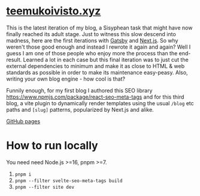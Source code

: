 # [teemukoivisto.xyz](https://teemukoivisto.xyz)

This is the latest iteration of my blog, a Sisyphean task that might have now finally reached its adult stage. Just to witness this slow descend into madness, here are the first iterations with [Gatsby](https://github.com/TeemuKoivisto/simple-gatsby-typescript-blog) and [Next.js](https://github.com/TeemuKoivisto/nextjs-blog-typescript-tailwind). So why weren't those good enough and instead I rewrote it again and again? Well I guess I am one of those people who enjoy more the process than the end-result. Learned a lot in each case but this final iteration was to just cut the external dependencies to minimum and make it as close to HTML & web standards as possible in order to make its maintenance easy-peasy. Also, writing your own blog engine - how cool is that?

Funnily enough, for my first blog I authored this SEO library https://www.npmjs.com/package/react-seo-meta-tags and for this third blog, a vite plugin to dynamically render templates using the usual `/blog` etc paths and `[slug]` patterns, popularized by Next.js and alike.

[GitHub pages](https://teemukoivisto.github.io/teemukoivisto.xyz/)

# How to run locally

You need need Node.js >=16, pnpm >=7.

1. `pnpm i`
2. `pnpm --filter svelte-seo-meta-tags build`
3. `pnpm --filter site dev`
